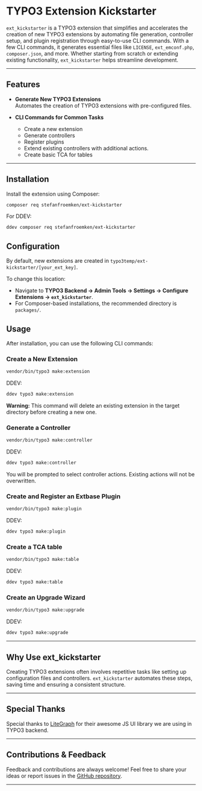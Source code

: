 # TYPO3 Extension Kickstarter

`ext_kickstarter` is a TYPO3 extension that simplifies and accelerates the creation of new TYPO3 extensions by automating file generation, controller setup, and plugin registration through easy-to-use CLI commands. With a few CLI commands, it generates essential files like `LICENSE`, `ext_emconf.php`, `composer.json`, and more. Whether starting from scratch or extending existing functionality, `ext_kickstarter` helps streamline development.

---

## Features

- **Generate New TYPO3 Extensions**  
  Automates the creation of TYPO3 extensions with pre-configured files.

- **CLI Commands for Common Tasks**
    - Create a new extension
    - Generate controllers
    - Register plugins
    - Extend existing controllers with additional actions.
    - Create basic TCA for tables

---

## Installation

Install the extension using Composer:
```bash
composer req stefanfroemken/ext-kickstarter
```

For DDEV:
```bash
ddev composer req stefanfroemken/ext-kickstarter
```

## Configuration

By default, new extensions are created in `typo3temp/ext-kickstarter/[your_ext_key]`.

To change this location:

- Navigate to **TYPO3 Backend → Admin Tools → Settings → Configure Extensions → `ext_kickstarter`**.
- For Composer-based installations, the recommended directory is `packages/`.

## Usage

After installation, you can use the following CLI commands:

### Create a New Extension

```bash
vendor/bin/typo3 make:extension
```

DDEV:

```bash
ddev typo3 make:extension
```

**Warning:** This command will delete an existing extension in the target directory before creating a new one.

### Generate a Controller

```bash
vendor/bin/typo3 make:controller
```

DDEV:

```bash
ddev typo3 make:controller
```

You will be prompted to select controller actions. Existing actions will not be overwritten.

### Create and Register an Extbase Plugin

```bash
vendor/bin/typo3 make:plugin
```
DDEV:

```bash
ddev typo3 make:plugin
```

### Create a TCA table

```bash
vendor/bin/typo3 make:table
```
DDEV:

```bash
ddev typo3 make:table
```

### Create an Upgrade Wizard

```bash
vendor/bin/typo3 make:upgrade
```
DDEV:

```bash
ddev typo3 make:upgrade
```

---

## Why Use ext_kickstarter

Creating TYPO3 extensions often involves repetitive tasks like setting up configuration files and controllers. `ext_kickstarter` automates these steps, saving time and ensuring a consistent structure.

---

## Special Thanks

Special thanks to [LiteGraph](https://github.com/jagenjo/litegraph.js) for their awesome JS UI library we are using in TYPO3 backend.

---

## Contributions & Feedback
Feedback and contributions are always welcome! Feel free to share your ideas or report issues in the [GitHub repository](https://github.com/stefanfroemken/ext-kickstarter).

---
